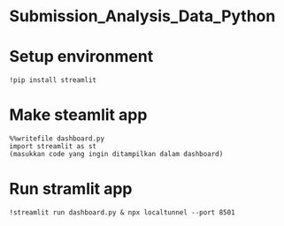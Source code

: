 # Submission_Analysis_Data_Python

# Setup environment
```
!pip install streamlit
```

# Make steamlit app
```
%%writefile dashboard.py
import streamlit as st
(masukkan code yang ingin ditampilkan dalam dashboard)
```
# Run stramlit app
```
!streamlit run dashboard.py & npx localtunnel --port 8501
```

